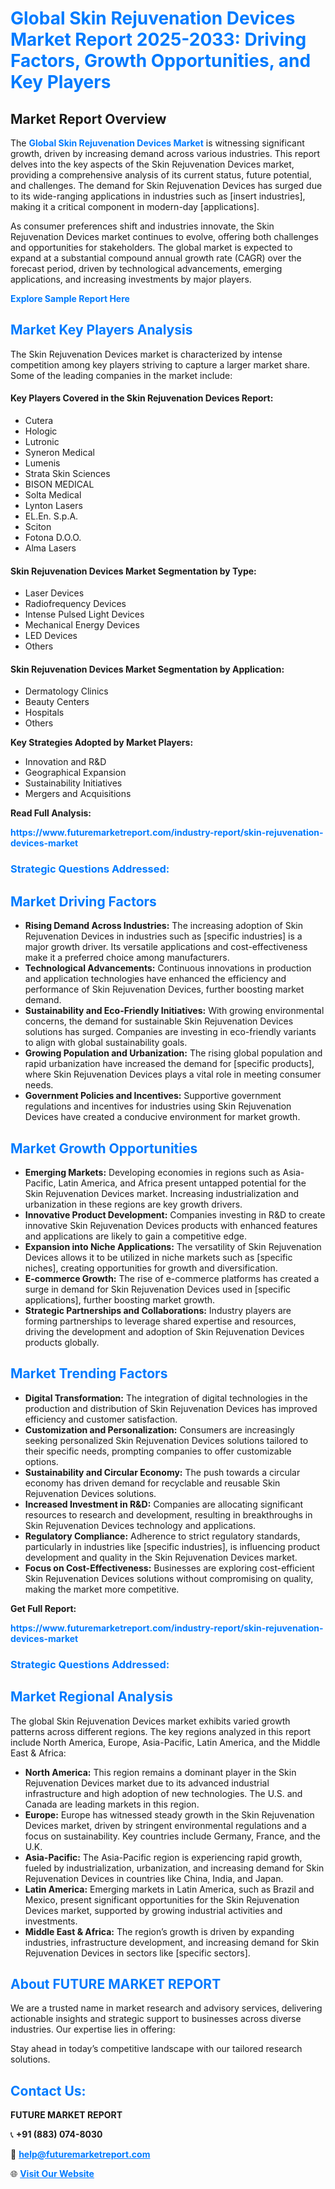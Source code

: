 <h1 style="color: #007BFF;">Global Skin Rejuvenation Devices Market Report 2025-2033: Driving Factors, Growth Opportunities, and Key Players</h1>

<section id="overview">
<h2>Market Report Overview</h2>
<p>The <a href="https://www.futuremarketreport.com/industry-report/skin-rejuvenation-devices-market" style="color: #007BFF; text-decoration: none;"><strong>Global Skin Rejuvenation Devices Market</strong></a> is witnessing significant growth, driven by increasing demand across various industries. This report delves into the key aspects of the Skin Rejuvenation Devices market, providing a comprehensive analysis of its current status, future potential, and challenges. The demand for Skin Rejuvenation Devices has surged due to its wide-ranging applications in industries such as [insert industries], making it a critical component in modern-day [applications].</p>
<p>As consumer preferences shift and industries innovate, the Skin Rejuvenation Devices market continues to evolve, offering both challenges and opportunities for stakeholders. The global market is expected to expand at a substantial compound annual growth rate (CAGR) over the forecast period, driven by technological advancements, emerging applications, and increasing investments by major players.</p>
</section>

<section id="overview">
<p><a href="https://www.futuremarketreport.com/request-sample/reportId=62150" style="color: #007BFF; text-decoration: none;"><strong>Explore Sample Report Here</strong></a></p>
</section>

<section id="key-players">
<h2 style="color: #007BFF;">Market Key Players Analysis</h2>
<p>The Skin Rejuvenation Devices market is characterized by intense competition among key players striving to capture a larger market share. Some of the leading companies in the market include:</p>
<h4>Key Players Covered in the Skin Rejuvenation Devices Report:</h4>
<ul><li>Cutera</li><li>Hologic</li><li>Lutronic</li><li>Syneron Medical</li><li>Lumenis</li><li>Strata Skin Sciences</li><li>BISON MEDICAL</li><li>Solta Medical</li><li>Lynton Lasers</li><li>EL.En. S.p.A.</li><li>Sciton</li><li>Fotona D.O.O.</li><li>Alma Lasers</li></ul>
<h4>Skin Rejuvenation Devices Market Segmentation by Type:</h4>
<ul><li>Laser Devices</li><li>Radiofrequency Devices</li><li>Intense Pulsed Light Devices</li><li>Mechanical Energy Devices</li><li>LED Devices</li><li>Others</li></ul>

<h4>Skin Rejuvenation Devices Market Segmentation by Application:</h4>
<ul><li>Dermatology Clinics</li><li>Beauty Centers</li><li>Hospitals</li><li>Others</li></ul>
<p><strong>Key Strategies Adopted by Market Players:</strong></p>
<ul>
<li>Innovation and R&D</li>
<li>Geographical Expansion</li>
<li>Sustainability Initiatives</li>
<li>Mergers and Acquisitions</li>
</ul>
</section>

<section>
<p><strong>Read Full Analysis: </strong></p><a href="https://www.futuremarketreport.com/industry-report/skin-rejuvenation-devices-market" style="color: #007BFF; text-decoration: none;"><strong>https://www.futuremarketreport.com/industry-report/skin-rejuvenation-devices-market</strong></a>
<h3 style="color: #007BFF;">Strategic Questions Addressed:</h3>
</section>

<section id="driving-factors">
<h2 style="color: #007BFF;">Market Driving Factors</h2>
<ul>
<li><strong>Rising Demand Across Industries:</strong> The increasing adoption of Skin Rejuvenation Devices in industries such as [specific industries] is a major growth driver. Its versatile applications and cost-effectiveness make it a preferred choice among manufacturers.</li>
<li><strong>Technological Advancements:</strong> Continuous innovations in production and application technologies have enhanced the efficiency and performance of Skin Rejuvenation Devices, further boosting market demand.</li>
<li><strong>Sustainability and Eco-Friendly Initiatives:</strong> With growing environmental concerns, the demand for sustainable Skin Rejuvenation Devices solutions has surged. Companies are investing in eco-friendly variants to align with global sustainability goals.</li>
<li><strong>Growing Population and Urbanization:</strong> The rising global population and rapid urbanization have increased the demand for [specific products], where Skin Rejuvenation Devices plays a vital role in meeting consumer needs.</li>
<li><strong>Government Policies and Incentives:</strong> Supportive government regulations and incentives for industries using Skin Rejuvenation Devices have created a conducive environment for market growth.</li>
</ul>
</section>

<section id="growth-opportunities">
<h2 style="color: #007BFF;">Market Growth Opportunities</h2>
<ul>
<li><strong>Emerging Markets:</strong> Developing economies in regions such as Asia-Pacific, Latin America, and Africa present untapped potential for the Skin Rejuvenation Devices market. Increasing industrialization and urbanization in these regions are key growth drivers.</li>
<li><strong>Innovative Product Development:</strong> Companies investing in R&D to create innovative Skin Rejuvenation Devices products with enhanced features and applications are likely to gain a competitive edge.</li>
<li><strong>Expansion into Niche Applications:</strong> The versatility of Skin Rejuvenation Devices allows it to be utilized in niche markets such as [specific niches], creating opportunities for growth and diversification.</li>
<li><strong>E-commerce Growth:</strong> The rise of e-commerce platforms has created a surge in demand for Skin Rejuvenation Devices used in [specific applications], further boosting market growth.</li>
<li><strong>Strategic Partnerships and Collaborations:</strong> Industry players are forming partnerships to leverage shared expertise and resources, driving the development and adoption of Skin Rejuvenation Devices products globally.</li>
</ul>
</section>

<section id="trending-factors">
<h2 style="color: #007BFF;">Market Trending Factors</h2>
<ul>
<li><strong>Digital Transformation:</strong> The integration of digital technologies in the production and distribution of Skin Rejuvenation Devices has improved efficiency and customer satisfaction.</li>
<li><strong>Customization and Personalization:</strong> Consumers are increasingly seeking personalized Skin Rejuvenation Devices solutions tailored to their specific needs, prompting companies to offer customizable options.</li>
<li><strong>Sustainability and Circular Economy:</strong> The push towards a circular economy has driven demand for recyclable and reusable Skin Rejuvenation Devices solutions.</li>
<li><strong>Increased Investment in R&D:</strong> Companies are allocating significant resources to research and development, resulting in breakthroughs in Skin Rejuvenation Devices technology and applications.</li>
<li><strong>Regulatory Compliance:</strong> Adherence to strict regulatory standards, particularly in industries like [specific industries], is influencing product development and quality in the Skin Rejuvenation Devices market.</li>
<li><strong>Focus on Cost-Effectiveness:</strong> Businesses are exploring cost-efficient Skin Rejuvenation Devices solutions without compromising on quality, making the market more competitive.</li>
</ul>
</section>

<section>
<p><strong>Get Full Report: </strong></p><a href="https://www.futuremarketreport.com/industry-report/skin-rejuvenation-devices-market" style="color: #007BFF; text-decoration: none;"><strong>https://www.futuremarketreport.com/industry-report/skin-rejuvenation-devices-market</strong></a>
<h3 style="color: #007BFF;">Strategic Questions Addressed:</h3>
</section>


<section id="regional-analysis">
<h2 style="color: #007BFF;">Market Regional Analysis</h2>
<p>The global Skin Rejuvenation Devices market exhibits varied growth patterns across different regions. The key regions analyzed in this report include North America, Europe, Asia-Pacific, Latin America, and the Middle East & Africa:</p>
<ul>
<li><strong>North America:</strong> This region remains a dominant player in the Skin Rejuvenation Devices market due to its advanced industrial infrastructure and high adoption of new technologies. The U.S. and Canada are leading markets in this region.</li>
<li><strong>Europe:</strong> Europe has witnessed steady growth in the Skin Rejuvenation Devices market, driven by stringent environmental regulations and a focus on sustainability. Key countries include Germany, France, and the U.K.</li>
<li><strong>Asia-Pacific:</strong> The Asia-Pacific region is experiencing rapid growth, fueled by industrialization, urbanization, and increasing demand for Skin Rejuvenation Devices in countries like China, India, and Japan.</li>
<li><strong>Latin America:</strong> Emerging markets in Latin America, such as Brazil and Mexico, present significant opportunities for the Skin Rejuvenation Devices market, supported by growing industrial activities and investments.</li>
<li><strong>Middle East & Africa:</strong> The region’s growth is driven by expanding industries, infrastructure development, and increasing demand for Skin Rejuvenation Devices in sectors like [specific sectors].</li>
</ul>
</section>

<footer>
<h2 style="color: #007BFF;">About FUTURE MARKET REPORT</h2>
<p>We are a trusted name in market research and advisory services, delivering actionable insights and strategic support to businesses across diverse industries. Our expertise lies in offering:</p>

<p>Stay ahead in today’s competitive landscape with our tailored research solutions.</p>

<h2 style="color: #007BFF;">Contact Us:</h2>
<p><strong>FUTURE MARKET REPORT</strong></p>
<p>📞 <strong>+91 (883) 074-8030</strong></p>
<p>📧 <strong><a href="mailto:help@futuremarketreport.com" style="color: #007BFF;">help@futuremarketreport.com</a></strong></p>
<p>🌐 <strong><a href="https://www.futuremarketreport.com/" style="color: #007BFF;">Visit Our Website</a></strong></p>
</footer>